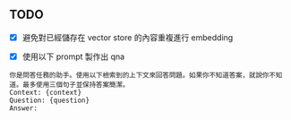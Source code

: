 
## TODO

- [x] 避免對已經儲存在 vector store 的內容重複進行 embedding

- [x] 使用以下 prompt 製作出 qna


```
你是問答任務的助手。使用以下檢索到的上下文來回答問題。如果你不知道答案，就說你不知道。最多使用三個句子並保持答案簡潔。
Context: {context}
Question: {question}
Answer:
```
